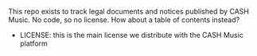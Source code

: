This repo exists to track legal documents and notices published by CASH Music. No
code, so no license. How about a table of contents instead?

 - LICENSE: this is the main license we distribute with the CASH Music platform